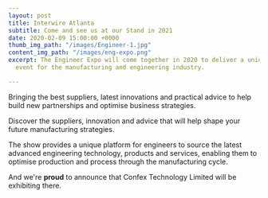 ```yaml
---
layout: post
title: Interwire Atlanta
subtitle: Come and see us at our Stand in 2021
date: 2020-02-09 15:00:00 +0000
thumb_img_path: "/images/Engineer-1.jpg"
content_img_path: "/images/eng-expo.png"
excerpt: The Engineer Expo will come together in 2020 to deliver a unique and relevant
  event for the manufacturing and engineering industry.

---
```

Bringing the best suppliers, latest innovations and practical advice to help build new partnerships and optimise business strategies.

Discover the suppliers, innovation and advice that will help shape your future manufacturing strategies.

The show provides a unique platform for engineers to source the latest advanced engineering technology, products and services, enabling them to optimise production and process through the manufacturing cycle.

And we're **proud** to announce that Confex Technology Limited will be exhibiting there.
